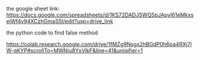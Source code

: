 the google sheet link:
https://docs.google.com/spreadsheets/d/1KS72DADJSWQ5pJApyI61eMkxsejWf4v94XCzhGmaS5I/edit?usp=drive_link

the python code to find false method

https://colab.research.google.com/drive/1fMZg9Nsgx2hBGdP0h6pa4RXj7lW-qKYP#scrollTo=MWNiu8YxVlkF&line=41&uniqifier=1


